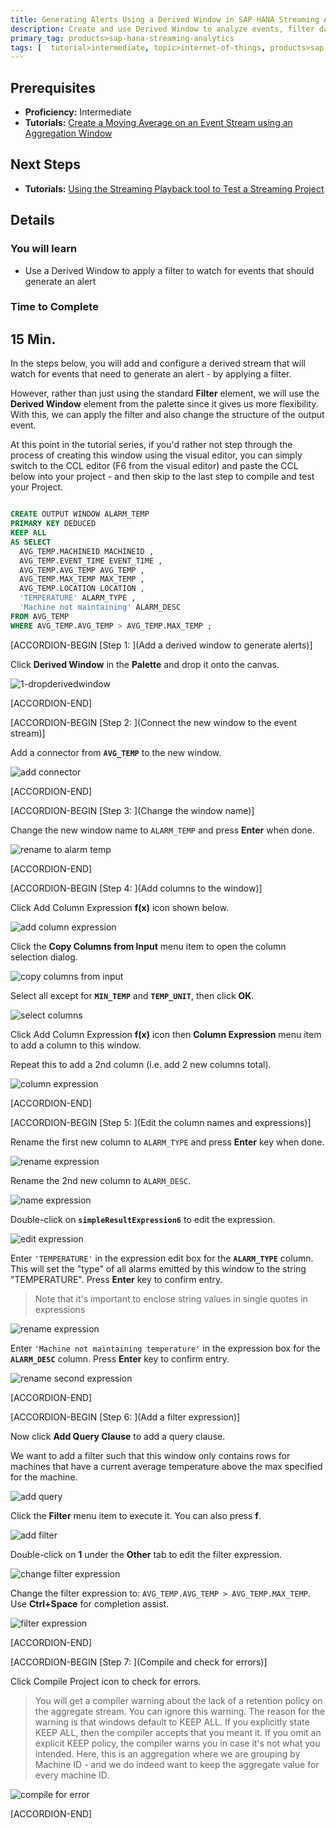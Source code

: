 ```yaml
---
title: Generating Alerts Using a Derived Window in SAP HANA Streaming Analytics
description: Create and use Derived Window to analyze events, filter data, and generate alerts.
primary_tag: products>sap-hana-streaming-analytics
tags: [  tutorial>intermediate, topic>internet-of-things, products>sap-hana-streaming-analytics, products>sap-hana\,-express-edition   ]
---
```

## Prerequisites  
 - **Proficiency:** Intermediate
 - **Tutorials:** [Create a Moving Average on an Event Stream using an Aggregation Window](https://developers.sap.com/tutorials/sds-event-stream-moving-average.html)

## Next Steps
- **Tutorials:** [Using the Streaming Playback tool to Test a Streaming Project](https://developers.sap.com/tutorials/sds-event-stream-playback.html)

## Details
### You will learn  
 - Use a Derived Window to apply a filter to watch for events that should generate an alert

### Time to Complete
**15 Min**.
---

In the steps below, you will add and configure a derived stream that will watch for events that need to generate an alert - by applying a filter.

However, rather than just using the standard **Filter** element, we will use the **Derived Window** element from the palette since it gives us more flexibility. With this, we can apply the filter and also change the structure of the output event.

At this point in the tutorial series,  if you'd rather not step through the process of creating this window using the visual editor,  you can simply switch to the CCL editor (F6 from the visual editor) and paste the CCL below into your project - and then skip to the last step to compile and test your Project.

```SQL

CREATE OUTPUT WINDOW ALARM_TEMP
PRIMARY KEY DEDUCED
KEEP ALL
AS SELECT
  AVG_TEMP.MACHINEID MACHINEID ,
  AVG_TEMP.EVENT_TIME EVENT_TIME ,
  AVG_TEMP.AVG_TEMP AVG_TEMP ,
  AVG_TEMP.MAX_TEMP MAX_TEMP ,
  AVG_TEMP.LOCATION LOCATION ,
  'TEMPERATURE' ALARM_TYPE ,
  'Machine not maintaining' ALARM_DESC
FROM AVG_TEMP
WHERE AVG_TEMP.AVG_TEMP > AVG_TEMP.MAX_TEMP ;

```

[ACCORDION-BEGIN [Step 1: ](Add a derived window to generate alerts)]

Click **Derived Window** in the **Palette** and drop it onto the canvas.

![1-dropderivedwindow](1-dropderivedwindow.png)


[ACCORDION-END]

[ACCORDION-BEGIN [Step 2: ](Connect the new window to the event stream)]

Add a connector from **`AVG_TEMP`** to the new window.

![add connector](2-addconnector.png)


[ACCORDION-END]

[ACCORDION-BEGIN [Step 3: ](Change the window name)]

Change the new window name to `ALARM_TEMP` and press **Enter** when done.

![rename to alarm temp](3-renametoalarmtemp.png)


[ACCORDION-END]

[ACCORDION-BEGIN [Step 4: ](Add columns to the window)]

Click Add Column Expression **f(x)** icon shown below.

![add column expression](4-addcolumnexp.png)

Click the **Copy Columns from Input** menu item to open the column selection dialog.

![copy columns from input](5-copycolumnsfrominput.png)

Select all except for **`MIN_TEMP`** and **`TEMP_UNIT`**, then click **OK**.

![select columns](6-selectcolumns.png)

Click Add Column Expression **f(x)** icon then **Column Expression** menu item to add a column to this window.

Repeat this to add a 2nd column (i.e. add 2 new columns total).

![column expression](7-columnexpression.png)


[ACCORDION-END]

[ACCORDION-BEGIN [Step 5: ](Edit the column names and expressions)]

Rename the first new column to `ALARM_TYPE` and press **Enter** key when done.

![rename expression](8-renameexpression.png)

Rename the 2nd new column to `ALARM_DESC`.

![name expression](9-nameexpression.png)

Double-click on **`simpleResultExpression6`** to edit the expression.

![edit expression](10-editexpression.png)

Enter `'TEMPERATURE'` in the expression edit box for the **`ALARM_TYPE`** column. This will set the "type" of all alarms emitted by this window to the string "TEMPERATURE". Press **Enter** key to confirm entry.

> Note that it's important to enclose string values in single quotes in expressions

![rename expression](11-renameexpression.png)

Enter `'Machine not maintaining temperature'` in the expression box for the **`ALARM_DESC`** column. Press **Enter** key to confirm entry.

![rename second expression](12-renamesecondexp.png)


[ACCORDION-END]

[ACCORDION-BEGIN [Step 6: ](Add a filter expression)]

Now click **Add Query Clause** to add a query clause.

We want to add a filter such that this window only contains rows for machines that have a current average temperature above the max specified for the machine.

![add query](13-addquery.png)

Click the **Filter** menu item to execute it. You can also press **f**.

![add filter](14-addfilter.png)

Double-click on **1** under the **Other** tab to edit the filter expression.

![change filter expression](15-changefilterexp.png)

Change the filter expression to: `AVG_TEMP.AVG_TEMP > AVG_TEMP.MAX_TEMP`. Use **Ctrl+Space** for completion assist.

![filter expression](16-filterexp.png)


[ACCORDION-END]

[ACCORDION-BEGIN [Step 7: ](Compile and check for errors)]

Click Compile Project icon to check for errors.

> You will get a compiler warning about the lack of a retention policy on the aggregate stream.  You can ignore this warning. The reason for the warning is that windows default to KEEP ALL. If you explicitly state KEEP ALL, then the compiler accepts that you meant it. If you omit an explicit KEEP policy, the compiler warns you in case it's not what you intended. Here, this is an aggregation where we are grouping by Machine ID - and we do indeed want to keep the aggregate value for every machine ID.

![compile for error](17-compileforerror.png)


[ACCORDION-END]
